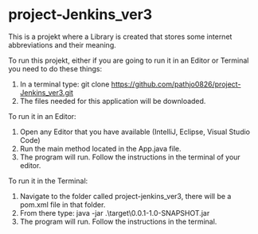 # project-Jenkins_ver3
This is a projekt where a Library is created that stores some internet abbreviations and their meaning.

To run this projekt, either if you are going to run it in an Editor or Terminal you need to do these things:
1. In a terminal type: git clone https://github.com/pathjo0826/project-Jenkins_ver3.git
2. The files needed for this application will be downloaded.


To run it in an Editor:
1. Open any Editor that you have available (IntelliJ, Eclipse, Visual Studio Code)
2. Run the main method located in the App.java file.
3. The program will run. Follow the instructions in the terminal of your editor.


To run it in the Terminal:
1. Navigate to the folder called project-jenkins_ver3, there will be a pom.xml file in that folder.
2. From there type: java -jar .\target\0.0.1-1.0-SNAPSHOT.jar
3. The program will run. Follow the instructions in the terminal.
